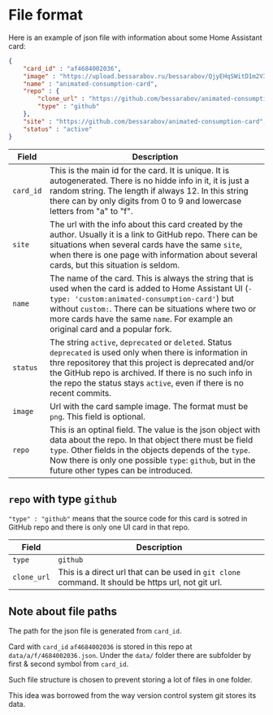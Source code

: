 # File format

Here is an example of json file with information about some Home Assistant card:

```json
{
    "card_id" : "af4684002036",
    "image" : "https://upload.bessarabov.ru/bessarabov/QjyEHqSWitD1m2V3CuUdJNNFGBo.png",
    "name" : "animated-consumption-card",
    "repo" : {
        "clone_url" : "https://github.com/bessarabov/animated-consumption-card.git",
        "type" : "github"
    },
    "site" : "https://github.com/bessarabov/animated-consumption-card",
    "status" : "active"
}
```

| Field | Description |
| --- | --- |
| `card_id` | This is the main id for the card. It is unique. It is autogenerated. There is no hidde info in it, it is just a random string. The length if always 12. In this string there can by only digits from 0 to 9 and lowercase letters from "a" to "f".  |
| `site` | The url with the info about this card created by the author. Usually it is a link to GitHub repo. There can be situations when several cards have the same `site`, when there is one page with information about several cards, but this situation is seldom. |
| `name` | The name of the card. This is always the string that is used when the card is added to Home Assistant UI (`- type: 'custom:animated-consumption-card'`) but without `custom:`. There can be situations where two or more cards have the same `name`. For example an original card and a popular fork. |
| `status` | The string `active`, `deprecated` or `deleted`. Status `deprecated` is used only when there is information in thre repositorey that this project is deprecated and/or the GitHub repo is archived. If there is no such info in the repo the status stays `active`, even if there is no recent commits. |
| `image` | Url with the card sample image. The format must be `png`. This field is optional. |
| `repo` | This is an optinal field. The value is the json object with data about the repo. In that object there must be field `type`. Other fields in the objects depends of the `type`. Now there is only one possible `type`: `github`, but in the future other types can be introduced. |

## `repo` with type `github`

`"type" : "github"` means that the source code for this card is sotred in GitHub repo and there is only one UI card in that repo.

| Field | Description |
| --- | --- |
| `type` | `github` |
| `clone_url` | This is a direct url that can be used in `git clone` command. It should be https url, not git url. |

## Note about file paths

The path for the json file is generated from `card_id`.

Card with `card_id` `af4684002036` is stored in this repo at `data/a/f/4684002036.json`.
Under the `data/` folder there are subfolder by first & second symbol from `card_id`.

Such file structure is chosen to prevent storing a lot of files in one folder.

This idea was borrowed from the way version control system git stores its data.
